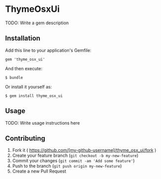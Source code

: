 # ThymeOsxUi

TODO: Write a gem description

## Installation

Add this line to your application's Gemfile:

    gem 'thyme_osx_ui'

And then execute:

    $ bundle

Or install it yourself as:

    $ gem install thyme_osx_ui

## Usage

TODO: Write usage instructions here

## Contributing

1. Fork it ( https://github.com/[my-github-username]/thyme_osx_ui/fork )
2. Create your feature branch (`git checkout -b my-new-feature`)
3. Commit your changes (`git commit -am 'Add some feature'`)
4. Push to the branch (`git push origin my-new-feature`)
5. Create a new Pull Request

